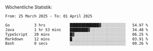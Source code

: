 
Wöchentliche Statistik:
<!--START_SECTION:waka-->

```txt
From: 25 March 2025 - To: 01 April 2025

Go           3 hrs           █████████████▓░░░░░░░░░░░   54.97 %
Java         1 hr 53 mins    ████████▓░░░░░░░░░░░░░░░░   34.48 %
TypeScript   20 mins         █▓░░░░░░░░░░░░░░░░░░░░░░░   06.25 %
Markdown     12 mins         █░░░░░░░░░░░░░░░░░░░░░░░░   03.91 %
Bash         0 secs          ░░░░░░░░░░░░░░░░░░░░░░░░░   00.26 %
```

<!--END_SECTION:waka-->
